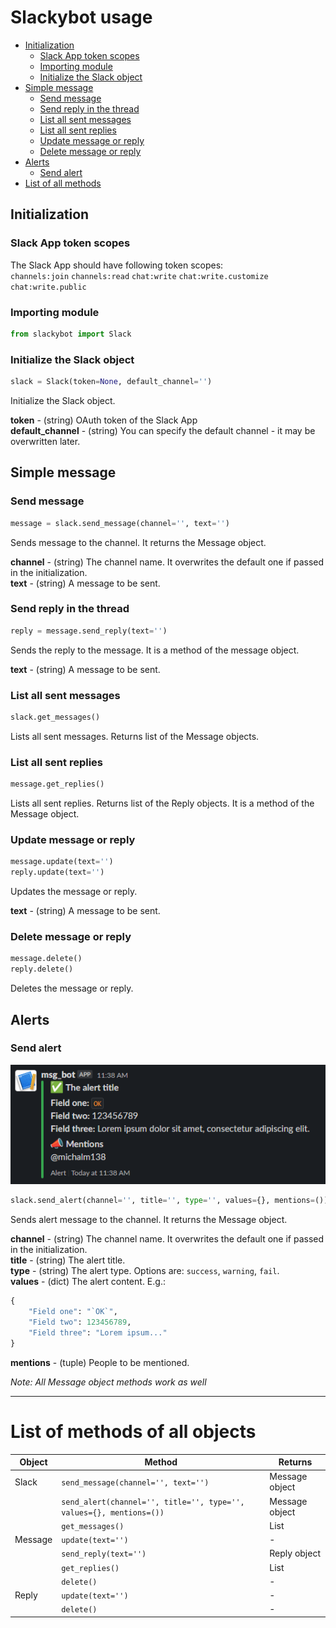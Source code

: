 # Slackybot usage
<!-- TOC -->
* [Initialization](#initialization)
    * [Slack App token scopes](#slack-app-token-scopes)
    * [Importing module](#importing-module)
    * [Initialize the Slack object](#initialize-the-slack-object)
* [Simple message](#simple-message)
    * [Send message](#send-message)
    * [Send reply in the thread](#send-reply-in-the-thread)
    * [List all sent messages](#list-all-sent-messages)
    * [List all sent replies](#list-all-sent-replies)
    * [Update message or reply](#update-message-or-reply)
    * [Delete message or reply](#delete-message-or-reply)
* [Alerts](#alerts)
    * [Send alert](#send-alert)
* [List of all methods](#list-of-methods-of-all-objects)
<!-- TOC -->

## Initialization
### Slack App token scopes
The Slack App should have following token scopes:  
`channels:join` `channels:read` `chat:write` `chat:write.customize` `chat:write.public`


### Importing module
```python
from slackybot import Slack
```


### Initialize the Slack object
```python
slack = Slack(token=None, default_channel='')
```
Initialize the Slack object.

**token** - (string) OAuth token of the Slack App  
**default_channel** - (string) You can specify the default channel - it may be overwritten later.


## Simple message
### Send message
```python
message = slack.send_message(channel='', text='')
```
Sends message to the channel. It returns the Message object.

**channel** - (string) The channel name. It overwrites the default one if passed in the initialization.  
**text** - (string) A message to be sent.


### Send reply in the thread
```python
reply = message.send_reply(text='')
```
Sends the reply to the message. It is a method of the message object.

**text** - (string) A message to be sent.


### List all sent messages
```python
slack.get_messages()
```
Lists all sent messages. Returns list of the Message objects.


### List all sent replies
```python
message.get_replies()
```
Lists all sent replies. Returns list of the Reply objects. It is a method of the Message object.


### Update message or reply
```python
message.update(text='')
reply.update(text='')
```
Updates the message or reply.

**text** - (string) A message to be sent.


### Delete message or reply
```python
message.delete()
reply.delete()
```
Deletes the message or reply.


## Alerts
### Send alert
![The alert sample](images/Screenshot%202023-06-09%20113833.png)
```python
slack.send_alert(channel='', title='', type='', values={}, mentions=())
```
Sends alert message to the channel. It returns the Message object.

**channel** - (string) The channel name. It overwrites the default one if passed in the initialization.  
**title** - (string) The alert title.  
**type** - (string) The alert type. Options are: `success`, `warning`, `fail`.  
**values** - (dict) The alert content. E.g.:
```python
{
    "Field one": "`OK`",
    "Field two": 123456789,
    "Field three": "Lorem ipsum..."
}
```
**mentions** - (tuple) People to be mentioned.

_Note: All Message object methods work as well_

---


# List of methods of all objects

| Object  | Method                                                              | Returns        |
|---------|---------------------------------------------------------------------|----------------|
| Slack   | `send_message(channel='', text='')`                                 | Message object |
|         | `send_alert(channel='', title='', type='', values={}, mentions=())` | Message object |
|         | `get_messages()`                                                    | List           |
| Message | `update(text='')`                                                   | -              |
|         | `send_reply(text='')`                                               | Reply object   |
|         | `get_replies()`                                                     | List           |
|         | `delete()`                                                          | -              |
| Reply   | `update(text='')`                                                   | -              |
|         | `delete()`                                                          | -              |
